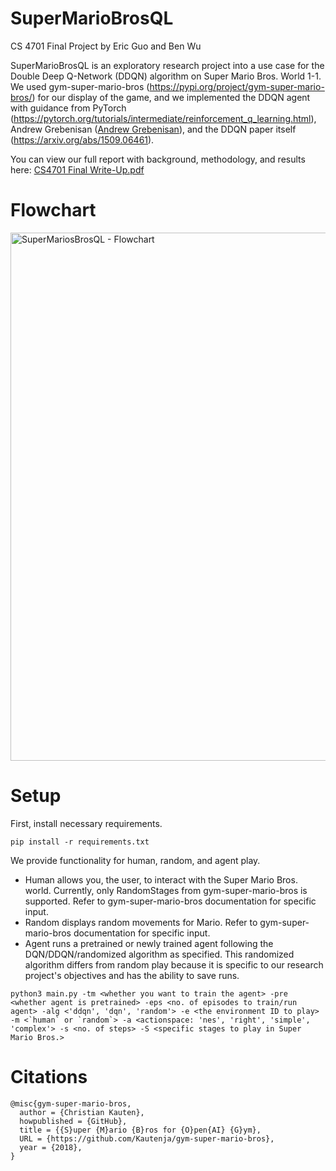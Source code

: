 # SuperMarioBrosQL
CS 4701 Final Project by Eric Guo and Ben Wu

SuperMarioBrosQL is an exploratory research project into a use case for the Double 
Deep Q-Network (DDQN) algorithm on Super Mario Bros. World 1-1. We used gym-super-mario-bros (https://pypi.org/project/gym-super-mario-bros/) 
for our display of the game, and we implemented the DDQN agent with guidance from PyTorch (https://pytorch.org/tutorials/intermediate/reinforcement_q_learning.html), Andrew Grebenisan ([Andrew Grebenisan](https://blog.paperspace.com/building-double-deep-q-network-super-mario-bros/)), and the DDQN paper itself (https://arxiv.org/abs/1509.06461). 

You can view our full report with background, methodology, and results here: [CS4701 Final Write-Up.pdf](https://github.com/ericguo31/SuperMarioBrosQL/files/13707708/CS4701.Final.Write-Up.pdf)

# Flowchart
<img width="845" alt="SuperMariosBrosQL - Flowchart" src="https://github.com/ericguo31/SuperMarioBrosQL/assets/71906595/9c60fb57-8fd9-4236-90bc-0d43c7126d57">

# Setup
First, install necessary requirements.

```
pip install -r requirements.txt
```

We provide functionality for human, random, and agent play.
- Human allows you, the user, to interact with the Super Mario Bros. world. Currently, only RandomStages from gym-super-mario-bros is supported. Refer to gym-super-mario-bros documentation for specific input.
- Random displays random movements for Mario. Refer to gym-super-mario-bros documentation for specific input. 
- Agent runs a pretrained or newly trained agent following the DQN/DDQN/randomized algorithm as specified. This randomized algorithm differs from random play because it is specific to our research project's objectives and has the ability to save runs.

```
python3 main.py -tm <whether you want to train the agent> -pre <whether agent is pretrained> -eps <no. of episodes to train/run agent> -alg <'ddqn', 'dqn', 'random'> -e <the environment ID to play> -m <`human` or `random`> -a <actionspace: 'nes', 'right', 'simple', 'complex'> -s <no. of steps> -S <specific stages to play in Super Mario Bros.>
```

# Citations
```
@misc{gym-super-mario-bros,
  author = {Christian Kauten},
  howpublished = {GitHub},
  title = {{S}uper {M}ario {B}ros for {O}pen{AI} {G}ym},
  URL = {https://github.com/Kautenja/gym-super-mario-bros},
  year = {2018},
}
```

